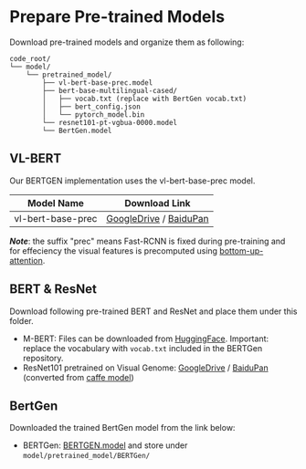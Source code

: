 # Prepare Pre-trained Models
Download pre-trained models and organize them as following:
```
code_root/
└── model/
    └── pretrained_model/
        ├── vl-bert-base-prec.model
        ├── bert-base-multilingual-cased/
        │   ├── vocab.txt (replace with BertGen vocab.txt)
        │   ├── bert_config.json
        │   └── pytorch_model.bin        
        └── resnet101-pt-vgbua-0000.model  
        └── BertGen.model
```


## VL-BERT

Our BERTGEN implementation uses the vl-bert-base-prec model. 

| Model Name         | Download Link    |
| ------------------ | ---------------  |
| vl-bert-base-prec  | [GoogleDrive](https://drive.google.com/file/d/1YBFsyoWwz83VPzbimKymSBxE37gYtfgh/view?usp=sharing) / [BaiduPan](https://pan.baidu.com/s/1SvGbE2cjw8jEGWwSfJBFQQ) |

***Note***: the suffix "prec" means Fast-RCNN is fixed during pre-training and for effeciency the visual features is precomputed using
[bottom-up-attention](https://github.com/peteanderson80/bottom-up-attention). 

## BERT & ResNet

Download following pre-trained BERT and ResNet and place them under this folder.

* M-BERT: Files can be downloaded from [HuggingFace](https://huggingface.co/bert-base-multilingual-cased#). Important: replace the vocabulary with `vocab.txt` included in the BERTGen repository.
* ResNet101 pretrained on Visual Genome: 
[GoogleDrive](https://drive.google.com/file/d/1qJYtsGw1SfAyvknDZeRBnp2cF4VNjiDE/view?usp=sharing) / [BaiduPan](https://pan.baidu.com/s/1_yfZG8VqbWmp5Kr9w2DKGQ) 
(converted from [caffe model](https://www.dropbox.com/s/wqada4qiv1dz9dk/resnet101_faster_rcnn_final.caffemodel?dl=1))

## BertGen

Downloaded the trained BertGen model from the link below:

* BERTGen: [BERTGEN.model](https://zenodo.org/record/5137413/files/final_checkpoint.model) and store under `model/pretrained_model/BERTGen/`
